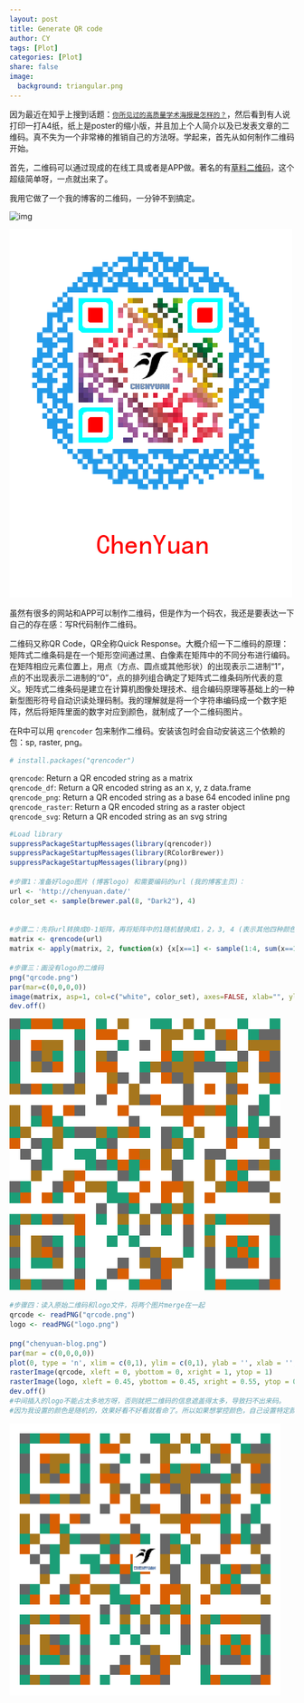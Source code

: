 ```yaml
---
layout: post
title: Generate QR code
author: CY
tags: [Plot]
categories: [Plot]
share: false
image:
  background: triangular.png 
---
```




因为最近在知乎上搜到话题：[`你所见过的高质量学术海报是怎样的？`](https://www.zhihu.com/question/36640882)，然后看到有人说打印一打A4纸，纸上是poster的缩小版，并且加上个人简介以及已发表文章的二维码。真不失为一个非常棒的推销自己的方法呀。学起来，首先从如何制作二维码开始。                 

首先，二维码可以通过现成的在线工具或者是APP做。著名的有[草料二维码](https://cli.im/)，这个超级简单呀，一点就出来了。     

我用它做了一个我的博客的二维码，一分钟不到搞定。

![img](http://img.youbiaoqing.com/u/9553739fdb4bd290b17f01e75481c314.jpg)



![](/images/ChenYuan-blog.png)



虽然有很多的网站和APP可以制作二维码，但是作为一个码农，我还是要表达一下自己的存在感：写R代码制作二维码。               

二维码又称QR Code，QR全称Quick Response。大概介绍一下二维码的原理：矩阵式二维条码是在一个矩形空间通过黑、白像素在矩阵中的不同分布进行编码。在矩阵相应元素位置上，用点（方点、圆点或其他形状）的出现表示二进制“1”，点的不出现表示二进制的“0”，点的排列组合确定了矩阵式二维条码所代表的意义。矩阵式二维条码是建立在计算机图像处理技术、组合编码原理等基础上的一种新型图形符号自动识读处理码制。我的理解就是将一个字符串编码成一个数字矩阵，然后将矩阵里面的数字对应到颜色，就制成了一个二维码图片。          

在R中可以用 `qrencoder` 包来制作二维码。安装该包时会自动安装这三个依赖的包：sp, raster, png。        

```r
# install.packages("qrencoder")
```

`qrencode`: Return a QR encoded string as a matrix      
`qrencode_df`: Return a QR encoded string as an x, y, z data.frame                   
`qrencode_png`: Return a QR encoded string as a base 64 encoded inline png                   
`qrencode_raster`: Return a QR encoded string as a raster object                   
`qrencode_svg`: Return a QR encoded string as an svg string                        

```r
#Load library
suppressPackageStartupMessages(library(qrencoder))
suppressPackageStartupMessages(library(RColorBrewer))
suppressPackageStartupMessages(library(png))

#步骤1：准备好logo图片 (博客logo) 和需要编码的url (我的博客主页)：
url <- 'http://chenyuan.date/'
color_set <- sample(brewer.pal(8, "Dark2"), 4)


#步骤二：先将url转换成0-1矩阵，再将矩阵中的1随机替换成1，2，3, 4 (表示其他四种颜色)
matrix <- qrencode(url)
matrix <- apply(matrix, 2, function(x) {x[x==1] <- sample(1:4, sum(x==1), replace = T); return(x)})

#步骤三：画没有logo的二维码
png("qrcode.png")
par(mar=c(0,0,0,0))
image(matrix, asp=1, col=c("white", color_set), axes=FALSE, xlab="", ylab="")
dev.off()
```

![](/images/code.png)




```r
#步骤四：读入原始二维码和logo文件，将两个图片merge在一起
qrcode <- readPNG("qrcode.png")
logo <- readPNG("logo.png")

png("chenyuan-blog.png")
par(mar = c(0,0,0,0))
plot(0, type = 'n', xlim = c(0,1), ylim = c(0,1), ylab = '', xlab = '', axes = FALSE)
rasterImage(qrcode, xleft = 0, ybottom = 0, xright = 1, ytop = 1)
rasterImage(logo, xleft = 0.45, ybottom = 0.45, xright = 0.55, ytop = 0.55)
dev.off()
#中间插入的logo不能占太多地方呀，否则就把二维码的信息遮盖得太多，导致扫不出来码。
#因为我设置的颜色是随机的，效果好看不好看就看命了。所以如果想掌控颜色，自己设置特定颜色即可。
```

![](/images/qrcode.png)


